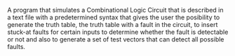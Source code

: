 A program that simulates a Combinational Logic Circuit that is described in a text file with a predetermined syntax that
gives the user the posibility to generate the truth table, the truth table with a fault in the circuit, to insert stuck-at faults
for certain inputs to determine whether the fault is detectable or not and also to generate a set of test vectors that can
detect all possible faults.
